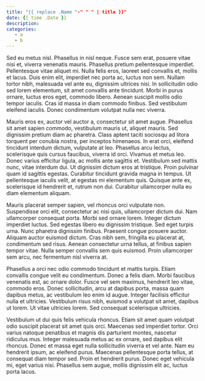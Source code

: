 ```yaml
---
title: "{{ replace .Name "-" " " | title }}"
date: {{ time .Date }}
description:
categories:
   - a
   - b
---
```

Sed eu metus nisl. Phasellus in nisl neque. Fusce sem erat, posuere vitae nisi et, viverra venenatis mauris. Phasellus pretium pellentesque imperdiet. Pellentesque vitae aliquet mi. Nulla felis eros, laoreet sed convallis et, mollis et lacus. Duis enim elit, imperdiet nec porta ac, luctus non sem. Nullam tortor nibh, malesuada vel ante eu, dignissim ultrices nisi. In sollicitudin odio sed lorem elementum, sit amet convallis ante tincidunt. Morbi in purus ornare, luctus eros eget, commodo libero. Aenean suscipit mollis odio tempor iaculis. Cras id massa in diam commodo finibus. Sed vestibulum eleifend iaculis. Donec condimentum volutpat nulla nec viverra.

Mauris eros ex, auctor vel auctor a, consectetur sit amet augue. Phasellus sit amet sapien commodo, vestibulum mauris ut, aliquet mauris. Sed dignissim pretium diam ac pharetra. Class aptent taciti sociosqu ad litora torquent per conubia nostra, per inceptos himenaeos. In erat orci, eleifend tincidunt interdum dictum, vulputate at leo. Phasellus arcu lectus, scelerisque quis cursus faucibus, viverra id orci. Vivamus et metus leo. Donec varius efficitur ligula, ac mollis ante sagittis et. Vestibulum sed mattis nunc, vitae interdum dui. Ut dignissim dictum eros at tristique. Proin pulvinar quam id sagittis egestas. Curabitur tincidunt gravida magna in tempus. Ut pellentesque iaculis velit, at egestas mi elementum quis. Quisque ante ex, scelerisque id hendrerit et, rutrum non dui. Curabitur ullamcorper nulla eu diam elementum aliquam.

Mauris placerat semper sapien, vel rhoncus orci vulputate non. Suspendisse orci elit, consectetur ac nisi quis, ullamcorper dictum dui. Nam ullamcorper consequat porta. Morbi sed ornare lorem. Integer dictum imperdiet luctus. Sed egestas libero eu dignissim tristique. Sed eget turpis urna. Nunc pharetra dignissim finibus. Praesent congue posuere auctor. Aliquam auctor euismod dictum. Cras nibh sem, fringilla eu placerat at, condimentum sed risus. Aenean consectetur urna tellus, at finibus sapien tempor vitae. Nulla semper convallis sem quis euismod. Proin ullamcorper sem arcu, nec fermentum nisl viverra at.

Phasellus a orci nec odio commodo tincidunt et mattis turpis. Etiam convallis congue velit eu condimentum. Donec a felis diam. Morbi faucibus venenatis est, ac ornare dolor. Fusce vel sem maximus, hendrerit leo vitae, commodo eros. Donec sollicitudin, arcu at dapibus porta, massa quam dapibus metus, ac vestibulum leo enim id augue. Integer facilisis efficitur nulla et ultricies. Vestibulum risus nibh, euismod a volutpat sit amet, dapibus ut lorem. Ut vitae ultricies lorem. Sed consequat scelerisque ultricies.

Vestibulum ut dui quis felis vehicula rhoncus. Etiam sit amet quam volutpat odio suscipit placerat sit amet quis orci. Maecenas sed imperdiet tortor. Orci varius natoque penatibus et magnis dis parturient montes, nascetur ridiculus mus. Integer malesuada metus ac ex ornare, sed dapibus elit rhoncus. Donec et massa eget nulla sollicitudin viverra et vel ante. Nam eu hendrerit ipsum, ac eleifend purus. Maecenas pellentesque porta tellus, at consequat diam tempor sed. Proin et hendrerit purus. Donec eget vehicula mi, eget varius nisi. Phasellus sem augue, mollis dignissim elit ac, luctus porta lacus.